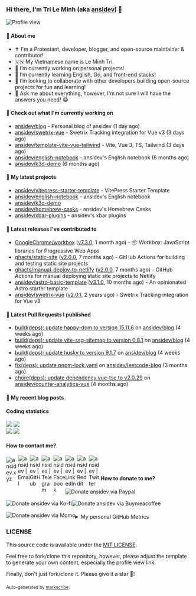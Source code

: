 ### Hi there, I'm Tri Le Minh (aka [ansidev][website]) 👋

<img src="https://komarev.com/ghpvc/?username=ansidev" alt="Profile view" />

#### 📕 About me

- ✝️ I'm a Protestant, developer, blogger, and open-source maintainer & contributor!
- 🇻🇳 My Vietnamese name is Le Minh Tri.
- 🔭 I’m currently working on personal projects!
- 🌱 I’m currently learning English, Go, and front-end stacks!
- 👯 I’m looking to collaborate with other developers building open-source projects for fun and learning!
- 💬 Ask me about everything, however, I'm not sure I will have the answers you need! 😂

#### 👷 Check out what I'm currently working on

- [ansidev/blog](https://github.com/ansidev/blog) - Personal blog of ansidev (1 day ago)
- [ansidev/swetrix-vue](https://github.com/ansidev/swetrix-vue) - Swetrix Tracking integration for Vue v3 (3 days ago)
- [ansidev/template-vite-vue-tailwind](https://github.com/ansidev/template-vite-vue-tailwind) - Vite, Vue 3, TS, Tailwind (3 days ago)
- [ansidev/english-notebook](https://github.com/ansidev/english-notebook) - ansidev's English notebook (6 months ago)
- [ansidev/k3d-demo](https://github.com/ansidev/k3d-demo) (6 months ago)

#### 🌱 My latest projects

- [ansidev/vitepress-starter-template](https://github.com/ansidev/vitepress-starter-template) - VitePress Starter Template
- [ansidev/english-notebook](https://github.com/ansidev/english-notebook) - ansidev's English notebook
- [ansidev/k3d-demo](https://github.com/ansidev/k3d-demo)
- [ansidev/homebrew-casks](https://github.com/ansidev/homebrew-casks) - ansidev's Homebrew Casks
- [ansidev/xbar-plugins](https://github.com/ansidev/xbar-plugins) - ansidev's xbar plugins

#### 🔭 Latest releases I've contributed to

- [GoogleChrome/workbox](https://github.com/GoogleChrome/workbox) ([v7.3.0](https://github.com/GoogleChrome/workbox/releases/tag/v7.3.0), 1 month ago) - 📦 Workbox: JavaScript libraries for Progressive Web Apps
- [ghacts/static-site](https://github.com/ghacts/static-site) ([v2.0.0](https://github.com/ghacts/static-site/releases/tag/v2.0.0), 7 months ago) - GitHub Actions for building and testing static site projects
- [ghacts/manual-deploy-to-netlify](https://github.com/ghacts/manual-deploy-to-netlify) ([v2.0.0](https://github.com/ghacts/manual-deploy-to-netlify/releases/tag/v2.0.0), 7 months ago) - GitHub Actions for manual deploying static site projects to Netlify
- [ansidev/astro-basic-template](https://github.com/ansidev/astro-basic-template) ([v3.1.0](https://github.com/ansidev/astro-basic-template/releases/tag/v3.1.0), 10 months ago) - An opinionated Astro starter template
- [ansidev/swetrix-vue](https://github.com/ansidev/swetrix-vue) ([v2.0.1](https://github.com/ansidev/swetrix-vue/releases/tag/v2.0.1), 2 years ago) - Swetrix Tracking integration for Vue v3

#### 🔨 Latest Pull Requests I published

- [build(deps): update happy-dom to version 15.11.6](https://github.com/ansidev/blog/pull/1436) on [ansidev/blog](https://github.com/ansidev/blog) (4 weeks ago)
- [build(deps): update vite-ssg-sitemap to version 0.8.1](https://github.com/ansidev/blog/pull/1435) on [ansidev/blog](https://github.com/ansidev/blog) (4 weeks ago)
- [build(deps): update husky to version 9.1.7](https://github.com/ansidev/blog/pull/1434) on [ansidev/blog](https://github.com/ansidev/blog) (4 weeks ago)
- [fix(deps): update pnpm-lock.yaml](https://github.com/ansidev/leetcode-blog/pull/816) on [ansidev/leetcode-blog](https://github.com/ansidev/leetcode-blog) (3 months ago)
- [chore(deps): update dependency vue-tsc to v2.0.29](https://github.com/ansidev/counter-analytics-vue/pull/151) on [ansidev/counter-analytics-vue](https://github.com/ansidev/counter-analytics-vue) (4 months ago)

#### 📜 My recent blog posts

<!-- BLOG-POST-LIST:START --><!-- BLOG-POST-LIST:END -->

#### Coding statistics

<img
  src="https://github-profile-summary-cards.vercel.app/api/cards/stats?username=ansidev&theme=github_dark"
  style="display: inline; width: 320px;"
/>
<img
  src="https://github-profile-summary-cards.vercel.app/api/cards/productive-time?username=ansidev&theme=github_dark&utcOffset=7"
  style="display: inline; width: 320px;"
/>
<br />
<img
  src="https://github-profile-summary-cards.vercel.app/api/cards/repos-per-language?username=ansidev&theme=github_dark"
  style="display: inline; width: 320px;"
/>
<img
  src="https://github-profile-summary-cards.vercel.app/api/cards/most-commit-language?username=ansidev&theme=github_dark"
  style="display: inline; width: 320px;"
/>

#### How to contact me?

[<img align="left" width="32px" src="https://ansidev.xyz/pwa-192x192.png"                alt="ansidev.xyz" style="padding-top: 4px;" />][website]
<a href="mailto:ansidev@gmail.com">
 <img align="left" width="32px" src="https://img.icons8.com/fluency/32/gmail-new.png"    alt="ansidev | Email" />
</a>
[<img align="left" width="32px" src="https://img.icons8.com/fluency/32/github.png"       alt="ansidev | GitHub" />][github]
[<img align="left" width="32px" src="https://img.icons8.com/fluency/32/telegram-app.png" alt="ansidev | Telegram" />][telegram]
[<img align="left" width="32px" src="https://img.icons8.com/fluency/32/facebook.png"     alt="ansidev | Facebook" />][facebook]
[<img align="left" width="32px" src="https://img.icons8.com/fluency/32/linkedin.png"     alt="ansidev | LinkedIn" />][linkedin]
[<img align="left" width="32px" src="https://img.icons8.com/fluency/32/reddit.png"       alt="ansidev | Reddit" />][reddit]
[<img align="left" width="32px" src="https://img.icons8.com/fluency/32/twitter.png"      alt="ansidev | Twitter" />][twitter]

<br/>
<br/>

#### How to donate to me?

[<img align="left" height="32px" src="https://www.paypalobjects.com/paypal-ui/logos/svg/paypal-color.svg"  alt="Donate ansidev via Paypal" />][paypal]
[<img align="left" height="32px" src="https://storage.ko-fi.com/cdn/brandasset/kofi_bg_tag_white.png"      alt="Donate ansidev via  Ko-fi" />][kofi]
[<img align="left" height="32px" src="https://cdn.buymeacoffee.com/buttons/v2/default-yellow.png"          alt="Donate ansidev via Buymeacoffee" />][buymeacoffee]
[<img align="left" height="32px" src="https://ansidev.xyz/imgs/momo_icon_rectangle_pinkbg_RGB.png"         alt="Donate ansidev via Momo" />][momo]

<br/>
<br/>

[website]: https://ansidev.xyz/?utm_source=github&utm_medium=readme
[email]: ansidev@gmail.com
[github]: https://github.com/ansidev
[facebook]: https://facebook.com/leminhtri.py
[telegram]: https://t.me/ansidev
[twitter]: https://twitter.com/ansidev
[linkedin]: https://linkedin.com/in/ansidev/
[reddit]: https://reddit.com/u/ansidev
[paypal]: https://paypal.me/ansidev
[kofi]: https://ko-fi.com/ansidev
[buymeacoffee]: https://buymeacoffee.com/ansidev
[momo]: https://me.momo.vn/ansidev

<br/>
<br/>

<details>
  <summary>My personal GitHub Metrics</summary>
  <br/>
  <img src="./github_metrics_01.svg" />
  <img src="./github_metrics_02.svg" />
</details>

### LICENSE

This source code is available under the [MIT LICENSE](/LICENSE).

Feel free to fork/clone this repository, however, please adjust the template to generate your own content, especially the profile view link.

Finally, don't just fork/clone it. Please give it a star :star2:!

<sub>Auto-generated by [markscribe](https://github.com/muesli/markscribe).</sub>
